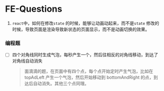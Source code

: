 # FE-Questions

1. `react`中，如何在修改`state` 的时候，能够让动画动起来，而不是`state` 修改的时候，导致页面是渲染导致新状态的页面显示，而不是动画切换的效果。



### 编程题

- [ ] 四个对角线同时生成气泡，每秒产生一个，然后往相反的对角线移动，到达了对角线自动消失

  > 面滴滴的题，在页面中有四个点，每个点开始定时产生气泡，比如在 topAdLeft 产生一个气泡，然后开始移动到 bottomAndRight 的点，到达后自动消失。其他三个点同理。
